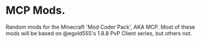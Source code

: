 # MCP Mods.
Random mods for the Minecraft 'Mod Coder Pack', AKA MCP.
Most of these mods will be based on @egold555's 1.8.8 PvP Client series, but others not.
